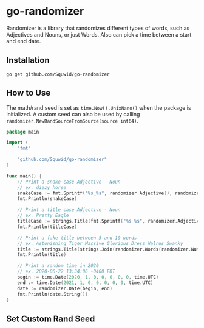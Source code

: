 # go-randomizer

Randomizer is a library that randomizes different types of words, such as Adjectives and Nouns, or just Words. Also can pick a time between a start and end date.

## Installation

`go get github.com/Squwid/go-randomizer`

## How to Use

The math/rand seed is set as `time.Now().UnixNano()` when the package is initialized. A custom seed can also be used by calling `randomizer.NewRandSourceFromSource(source int64)`.

```go
package main

import (
    "fmt"

    "github.com/Squwid/go-randomizer"
)

func main() {
    // Print a snake case Adjective - Noun 
    // ex. dizzy_horse
    snakeCase := fmt.Sprintf("%s_%s", randomizer.Adjective(), randomizer.Noun())
    fmt.Println(snakeCase)

    // Print a title case Adjective - Noun
    // ex. Pretty Eagle
    titleCase := strings.Title(fmt.Sprintf("%s %s", randomizer.Adjective(), randomizer.Noun()))
    fmt.Println(titleCase)

    // Print a fake title between 5 and 10 words
    // ex. Astonishing Tiger Massive Glorious Dress Walrus Swanky
    title := strings.Title(strings.Join(randomizer.Words(randomizer.Number(5, 10)), " "))
    fmt.Println(title)

    // Print a random time in 2020
    // ex. 2020-06-22 13:34:06 -0400 EDT
    begin := time.Date(2020, 1, 0, 0, 0, 0, 0, time.UTC)
	end := time.Date(2021, 1, 0, 0, 0, 0, 0, time.UTC)
    date := randomizer.Date(begin, end)
    fmt.Println(date.String())
}
```

## Set Custom Rand Seed